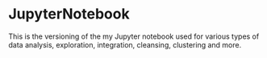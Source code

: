 # JupyterNotebook
This is the versioning of the my Jupyter notebook used for various types of data analysis, exploration, integration, cleansing, clustering and more.
